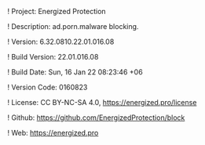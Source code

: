 ! Project: Energized Protection

! Description: ad.porn.malware blocking.

! Version: 6.32.0810.22.01.016.08

! Build Version: 22.01.016.08

! Build Date: Sun, 16 Jan 22 08:23:46 +06

! Version Code: 0160823

! License: CC BY-NC-SA 4.0, https://energized.pro/license

! Github: https://github.com/EnergizedProtection/block

! Web: https://energized.pro
